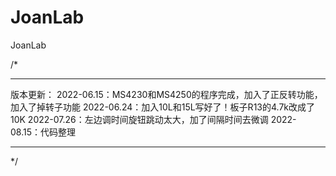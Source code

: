 # JoanLab
 JoanLab

/*
***************************************************************************************
版本更新：
2022-06.15：MS4230和MS4250的程序完成，加入了正反转功能，加入了掉转子功能
2022-06.24：加入10L和15L写好了！板子R13的4.7k改成了10K
2022-07.26：左边调时间旋钮跳动太大，加了间隔时间去微调
2022-08.15：代码整理
***************************************************************************************
*/
